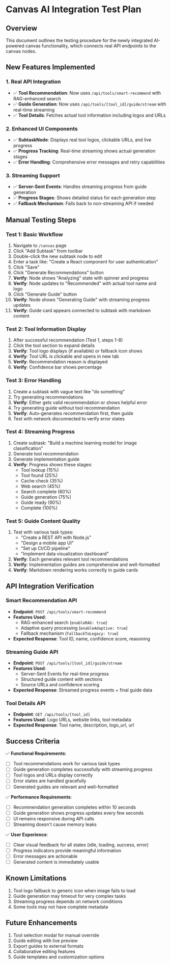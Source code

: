 # Canvas AI Integration Test Plan

## Overview
This document outlines the testing procedure for the newly integrated AI-powered canvas functionality, which connects real API endpoints to the canvas nodes.

## New Features Implemented

### 1. Real API Integration
- ✅ **Tool Recommendation**: Now uses `/api/tools/smart-recommend` with RAG-enhanced search
- ✅ **Guide Generation**: Now uses `/api/tools/[tool_id]/guide/stream` with real-time streaming
- ✅ **Tool Details**: Fetches actual tool information including logos and URLs

### 2. Enhanced UI Components
- ✅ **SubtaskNode**: Displays real tool logos, clickable URLs, and live progress
- ✅ **Progress Tracking**: Real-time streaming shows actual generation stages
- ✅ **Error Handling**: Comprehensive error messages and retry capabilities

### 3. Streaming Support  
- ✅ **Server-Sent Events**: Handles streaming progress from guide generation
- ✅ **Progress Stages**: Shows detailed status for each generation step
- ✅ **Fallback Mechanism**: Falls back to non-streaming API if needed

## Manual Testing Steps

### Test 1: Basic Workflow
1. Navigate to `/canvas` page
2. Click "Add Subtask" from toolbar
3. Double-click the new subtask node to edit
4. Enter a task like: "Create a React component for user authentication"
5. Click "Save"
6. Click "Generate Recommendations" button
7. **Verify**: Node shows "Analyzing" state with spinner and progress
8. **Verify**: Node updates to "Recommended" with actual tool name and logo
9. Click "Generate Guide" button  
10. **Verify**: Node shows "Generating Guide" with streaming progress updates
11. **Verify**: Guide card appears connected to subtask with markdown content

### Test 2: Tool Information Display
1. After successful recommendation (Test 1, steps 1-8)
2. Click the tool section to expand details
3. **Verify**: Tool logo displays (if available) or fallback icon shows
4. **Verify**: Tool URL is clickable and opens in new tab
5. **Verify**: Recommendation reason is displayed
6. **Verify**: Confidence bar shows percentage

### Test 3: Error Handling
1. Create a subtask with vague text like "do something"
2. Try generating recommendations
3. **Verify**: Either gets valid recommendation or shows helpful error
4. Try generating guide without tool recommendation
5. **Verify**: Auto-generates recommendation first, then guide
6. Test with network disconnected to verify error states

### Test 4: Streaming Progress
1. Create subtask: "Build a machine learning model for image classification"
2. Generate tool recommendation
3. Generate implementation guide
4. **Verify**: Progress shows these stages:
   - Tool lookup (15%)
   - Tool found (25%) 
   - Cache check (35%)
   - Web search (45%)
   - Search complete (60%)
   - Guide generation (75%)
   - Guide ready (90%)
   - Complete (100%)

### Test 5: Guide Content Quality
1. Test with various task types:
   - "Create a REST API with Node.js"
   - "Design a mobile app UI"
   - "Set up CI/CD pipeline"
   - "Implement data visualization dashboard"
2. **Verify**: Each generates relevant tool recommendations
3. **Verify**: Implementation guides are comprehensive and well-formatted
4. **Verify**: Markdown rendering works correctly in guide cards

## API Integration Verification

### Smart Recommendation API
- **Endpoint**: `POST /api/tools/smart-recommend`
- **Features Used**: 
  - RAG-enhanced search (`enableRAG: true`)
  - Adaptive query processing (`enableAdaptive: true`)
  - Fallback mechanism (`fallbackToLegacy: true`)
- **Expected Response**: Tool ID, name, confidence score, reasoning

### Streaming Guide API  
- **Endpoint**: `POST /api/tools/[tool_id]/guide/stream`
- **Features Used**:
  - Server-Sent Events for real-time progress
  - Structured guide content with sections
  - Source URLs and confidence scoring
- **Expected Response**: Streamed progress events + final guide data

### Tool Details API
- **Endpoint**: `GET /api/tools/[tool_id]`
- **Features Used**: Logo URLs, website links, tool metadata
- **Expected Response**: Tool name, description, logo_url, url

## Success Criteria

✅ **Functional Requirements**:
- [ ] Tool recommendations work for various task types
- [ ] Guide generation completes successfully with streaming progress
- [ ] Tool logos and URLs display correctly
- [ ] Error states are handled gracefully
- [ ] Generated guides are relevant and well-formatted

✅ **Performance Requirements**:
- [ ] Recommendation generation completes within 10 seconds
- [ ] Guide generation shows progress updates every few seconds
- [ ] UI remains responsive during API calls
- [ ] Streaming doesn't cause memory leaks

✅ **User Experience**:
- [ ] Clear visual feedback for all states (idle, loading, success, error)
- [ ] Progress indicators provide meaningful information
- [ ] Error messages are actionable
- [ ] Generated content is immediately usable

## Known Limitations
1. Tool logo fallback to generic icon when image fails to load
2. Guide generation may timeout for very complex tasks
3. Streaming progress depends on network conditions
4. Some tools may not have complete metadata

## Future Enhancements
1. Tool selection modal for manual override
2. Guide editing with live preview
3. Export guides to external formats
4. Collaborative editing features
5. Guide templates and customization options